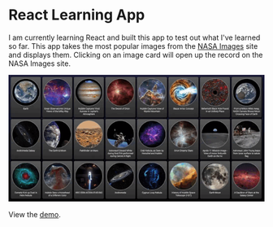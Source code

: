 # React Learning App

I am currently learning React and built this app to test out what I've learned so far.
This app takes the most popular images from the [NASA Images](https://images.nasa.gov/) site and displays them.
Clicking on an image card will open up the record on the NASA Images site.

![Preview](nasa-images-app-480.gif)

View the [demo](https://www.csarmond.com/nasa-images/).